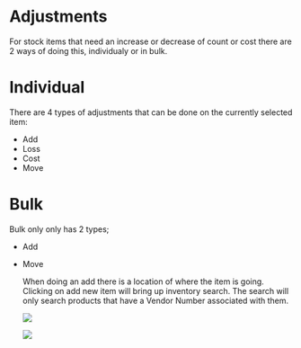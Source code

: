 # Adjustments

For stock items that need an increase or decrease of count or cost there are 2 ways of doing this, individualy or in bulk.




# Individual

There are 4 types of adjustments that can be done on the currently selected item:
- Add 
- Loss 
- Cost
- Move

# Bulk

Bulk only only has 2 types;

- Add
- Move
  
  When doing an add there is a location of where the item is going. Clicking on add new item will bring up inventory search. The search will only search products that have a Vendor Number associated with them.

  ![](https://wiselibrary.blob.core.windows.net/docs/Windows/BulkAdjustment_Add.png)
  
  


  ![](https://wiselibrary.blob.core.windows.net/docs/Windows/BulkAdjustment_Move.png)

